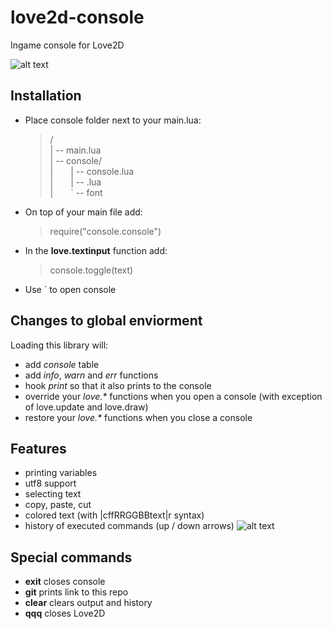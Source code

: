 # love2d-console
Ingame console for Love2D

![alt text](https://i.imgur.com/oSsRtCR.png)

## Installation
- Place console folder next to your main.lua:
   >/</br>
| -- main.lua<br>
| -- console/<br>
|&emsp;&emsp;| -- console.lua<br>
|&emsp;&emsp;| -- <other files>.lua<br>
|&emsp;&emsp;` -- font<br>

- On top of your main file add:
   >require("console.console")

- In the **love.textinput** function add:
   >console.toggle(text)

- Use ` to open console

## Changes to global enviorment
Loading this library will:
- add _console_ table
- add _info_, _warn_ and _err_ functions
- hook _print_ so that it also prints to the console
- override your _love.*_ functions when you open a console (with exception of love.update and love.draw)
- restore your _love.*_ functions when you close a console

## Features
- printing variables
- utf8 support
- selecting text
- copy, paste, cut
- colored text (with |cffRRGGBBtext|r syntax)
- history of executed commands (up / down arrows)
![alt text](https://i.imgur.com/IkrFHCe.png)

## Special commands
- **exit** closes console
- **git** prints link to this repo
- **clear** clears output and history
- **qqq** closes Love2D
